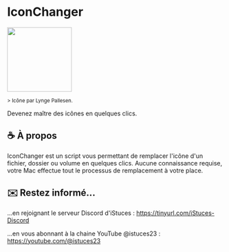 # IconChanger
<img width="150" src="https://zupimages.net/up/23/22/f9nt.png" alt="" /></a>

<sub> > Icône par Lynge Pallesen. </sub>

Devenez maître des icônes en quelques clics.

## ☕️ À propos
IconChanger est un script vous permettant de remplacer l'icône d'un fichier, dossier ou volume en quelques clics. Aucune connaissance requise, votre Mac effectue tout le processus de remplacement à votre place.

## ✉️ Restez informé...
...en rejoignant le serveur Discord d'iStuces : https://tinyurl.com/iStuces-Discord

...en vous abonnant à la chaine YouTube @istuces23 : https://youtube.com/@istuces23
